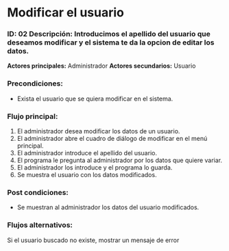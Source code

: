 # Modificar el usuario

### **ID:** 02 **Descripción:** Introducimos el apellido del usuario que deseamos modificar y el sistema te da la opcion de editar los datos.


 **Actores principales:** Administrador
 **Actores secundarios:** Usuario

### Precondiciones:
- Exista el usuario que se quiera modificar en el sistema.

### Flujo principal:

  1. El administrador desea modificar los datos de un usuario.
  2. El administrador abre el cuadro de diálogo de modificar en el menú principal.
  3. El administrador introduce el apellido del usuario.
  4.  El programa le pregunta al administrador por los datos que quiere variar.
  5.  El administrador los introduce y el programa lo guarda.
  6.  Se muestra el usuario con los datos modificados.




### Post condiciones:
- Se muestran al administrador los datos del usuario modificados.



### Flujos alternativos:
Si el usuario buscado no existe, mostrar un mensaje de error
